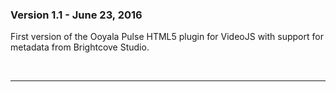 ### Version 1.1 - June 23, 2016

First version of the Ooyala Pulse HTML5 plugin for VideoJS with support for metadata from Brightcove Studio.

<br><hr/>
